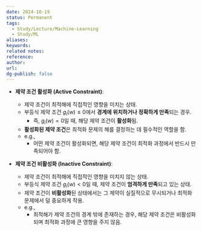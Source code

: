 ```yaml
---
date: 2024-10-19
status: Permanent
tags:
  - Study/Lecture/Machine-Learning
  - Study/ML
aliases: 
keywords: 
related notes: 
reference: 
author: 
url: 
dg-publish: false
---
```

- **제약 조건 활성화 (Active Constraint)**:
	- 제약 조건이 최적해에 직접적인 영향을 미치는 상태.
	- 부등식 제약 조건 $g_i(w) \leq 0$에서 **경계에 위치하거나 정확하게 만족**되는 경우.
		- 즉, $g_i(w) = 0$일 때, 해당 제약 조건이 **활성화**됨.
	- **활성화된 제약 조건**은 최적화 문제의 해를 결정하는 데 필수적인 역할을 함.
	- e.g.,
		- 어떤 제약 조건이 활성화되면, 해당 제약 조건이 최적화 과정에서 반드시 만족되어야 함.

- **제약 조건 비활성화 (Inactive Constraint)**:
	- 제약 조건이 최적해에 직접적인 영향을 미치지 않는 상태.
	- 부등식 제약 조건 $g_i(w) < 0$일 때, 제약 조건이 **엄격하게 만족**되고 있는 상태.
	- 제약 조건이 **비활성화**된 상태에서는 그 제약이 실질적으로 무시되거나 최적화 문제에서 덜 중요하게 작용.
	- e.g., 
		- 최적해가 제약 조건의 경계 밖에 존재하는 경우, 해당 제약 조건은 비활성화되며 최적화 과정에 큰 영향을 주지 않음.
